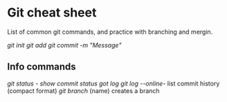 # Git cheat sheet

List of common git commands, and practice with branching and mergin.

*git init* 
*git add*
*git commit -m "Message"*

## Info commands
*git status - show commit status*
*got log*
*git log --online*- list commit history (compact format)
*git branch* (name) creates a branch

